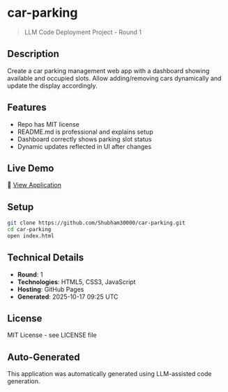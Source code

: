 # car-parking

> LLM Code Deployment Project - Round 1

## Description
Create a car parking management web app with a dashboard showing available and occupied slots. Allow adding/removing cars dynamically and update the display accordingly.

## Features
- Repo has MIT license
- README.md is professional and explains setup
- Dashboard correctly shows parking slot status
- Dynamic updates reflected in UI after changes

## Live Demo
🔗 [View Application](https://Shubham30000.github.io/car-parking/)

## Setup
```bash
git clone https://github.com/Shubham30000/car-parking.git
cd car-parking
open index.html
```

## Technical Details
- **Round**: 1
- **Technologies**: HTML5, CSS3, JavaScript
- **Hosting**: GitHub Pages
- **Generated**: 2025-10-17 09:25 UTC

## License
MIT License - see LICENSE file

## Auto-Generated
This application was automatically generated using LLM-assisted code generation.
